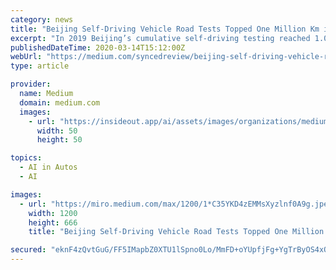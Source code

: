 ```yaml
---
category: news
title: "Beijing Self-Driving Vehicle Road Tests Topped One Million Km in 2019"
excerpt: "In 2019 Beijing’s cumulative self-driving testing reached 1.04 million kilometres — an equivalent to circling earth 20 times. Search-engine giant Baidu ranked first in autonomous vehicle ..."
publishedDateTime: 2020-03-14T15:12:00Z
webUrl: "https://medium.com/syncedreview/beijing-self-driving-vehicle-road-tests-topped-one-million-km-in-2019-80a6fd58b774"
type: article

provider:
  name: Medium
  domain: medium.com
  images:
    - url: "https://insideout.app/ai/assets/images/organizations/medium.com-50x50.jpg"
      width: 50
      height: 50

topics:
  - AI in Autos
  - AI

images:
  - url: "https://miro.medium.com/max/1200/1*C35YKD4zEMMsXyzlnf0A9g.jpeg"
    width: 1200
    height: 666
    title: "Beijing Self-Driving Vehicle Road Tests Topped One Million Km in 2019"

secured: "eknF4zQvtGuG/FF5IMapbZ0XTU1lSpno0Lo/MmFD+oYUpfjFg+YgTrByOS4xQgV65+cWBFXGVOjVNPotPjklbryfQoGZGFO3ivtQgbtcSYBKPiX5EMk+I9M5lz/yWxbKWZg3zHALbI0ZylF4+XWkwNfVPlpySk2oDMLYV32pRNpdeVegCSHLDDbdCbV1Dwp5hrrUR1S+huYMe3ziQYFAmUot2irzf3N02ahTKq5vu7ozHGI9wEvkEO4PFqlj2YuMovJitUL4b8n2DJmY67pk0696tnOyOB/jF1c1T39l1pLCkJoKkayb20OBYhMvTjBF;cPEMHM0e1Pxzde1VPOTOxw=="
---
```


